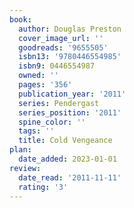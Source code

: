 ```yaml
---
book:
  author: Douglas Preston
  cover_image_url: ''
  goodreads: '9655505'
  isbn13: '9780446554985'
  isbn9: 0446554987
  owned: ''
  pages: '356'
  publication_year: '2011'
  series: Pendergast
  series_position: '2011'
  spine_color: ''
  tags: ''
  title: Cold Vengeance
plan:
  date_added: 2023-01-01
review:
  date_read: '2011-11-11'
  rating: '3'
---
```

